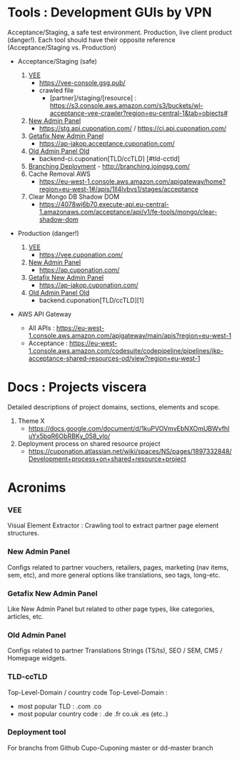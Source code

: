 # Tools : Development GUIs by VPN
Acceptance/Staging, a safe test environment. Production, live client product (danger!). Each tool should have their opposite reference (Acceptance/Staging vs. Production)


* Acceptance/Staging (safe)
    1. [VEE](#vee)
        - https://vee-console.gsg.pub/
        - crawled file
            + [partner]/staging/[resource] : https://s3.console.aws.amazon.com/s3/buckets/wl-acceptance-vee-crawler?region=eu-central-1&tab=objects#
    2. [New Admin Panel](#new-admin-panel)
        + https://stg.api.cuponation.com/ / https://ci.api.cuponation.com/
    3. [Getafix New Admin Panel](#getafix-new-admin-panel)
        + https://ap-jakop.acceptance.cuponation.com/
    4. [Old Admin Panel Old](#admin-panel)
        + backend-ci.cuponation[TLD/ccTLD] [#tld-cctld]
    5. [Branching Deployment](#deployment-tool) - http://branching.joingsg.com/
    6. Cache Removal AWS
        + https://eu-west-1.console.aws.amazon.com/apigateway/home?region=eu-west-1#/apis/1ll4lvbvs1/stages/acceptance
    7. Clear Mongo DB Shadow DOM
        + https://4078wj6b70.execute-api.eu-central-1.amazonaws.com/acceptance/api/v1/fe-tools/mongo/clear-shadow-dom


* Production (danger!)
    1. [VEE](#vee)
        - https://vee.cuponation.com/ 
    2. [New Admin Panel](#new-admin-panel)
        - https://ap.cuponation.com/
    3. [Getafix New Admin Panel](#getafix-new-admin-panel)
        - https://ap-jakop.cuponation.com/
    4. [Old Admin Panel Old](#admin-panel)
        - backend.cuponation[TLD/ccTLD][1]


* AWS API Gateway 
    + All APIs : https://eu-west-1.console.aws.amazon.com/apigateway/main/apis?region=eu-west-1
    + Acceptance : https://eu-west-1.console.aws.amazon.com/codesuite/codepipeline/pipelines/jkp-acceptance-shared-resources-od/view?region=eu-west-1



# Docs : Projects viscera
Detailed descriptions of project domains, sections, elements and scope.
1. Theme X
    - https://docs.google.com/document/d/1kuPVOVmvEbNXOmUBWvfhIuYx5bqR6ObRBKy_058_ylo/
2. Deployment process on shared resource project
    - https://cuponation.atlassian.net/wiki/spaces/NS/pages/1897332848/Development+process+on+shared+resource+project











# Acronims
### VEE
Visual Element Extractor : Crawling tool to extract partner page element structures.

### New Admin Panel
Configs related to partner vouchers, retailers, pages, marketing (nav items, sem, etc), and more general options like translations, seo tags, long-etc.

### Getafix New Admin Panel
Like New Admin Panel but related to other page types, like categories, articles, etc.

### Old Admin Panel
Configs related to partner Translations Strings (TS/ts), SEO / SEM, CMS / Homepage widgets.

### TLD-ccTLD
Top-Level-Domain / country code Top-Level-Domain :
- most popular TLD : .com .co
- most popular country code : .de .fr co.uk .es (etc..)

### Deployment tool
For branchs from Github Cupo-Cuponing master or dd-master branch








